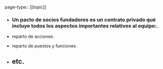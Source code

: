 page-type:: [[topic]]
- ### Un pacto de socios fundadores es un contrato privado qué incluye todos los aspectos importantes relativos al equipo:.

- reparto de acciones.

- reparto de puestos y funciones.

- etc.
  - 


